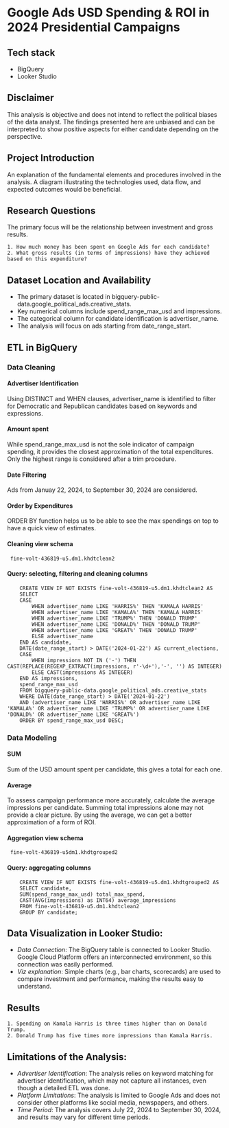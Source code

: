 
# Google Ads USD Spending & ROI in 2024 Presidential Campaigns

## Tech stack

- BigQuery
- Looker Studio


## Disclaimer
This analysis is objective and does not intend to reflect the political biases of the data analyst. The findings presented here are unbiased and can be interpreted to show positive aspects for either candidate depending on the perspective.

## Project Introduction
An explanation of the fundamental elements and procedures involved in the analysis. A diagram illustrating the technologies used, data flow, and expected outcomes would be beneficial.

## Research Questions
The primary focus will be the relationship between investment and gross results.

    1. How much money has been spent on Google Ads for each candidate?
    2. What gross results (in terms of impressions) have they achieved based on this expenditure?

## Dataset Location and Availability
- The primary dataset is located in bigquery-public-data.google_political_ads.creative_stats.
- Key numerical columns include spend_range_max_usd and impressions.
- The categorical column for candidate identification is advertiser_name.
- The analysis will focus on ads starting from date_range_start.

## ETL in BigQuery
### Data Cleaning

#### Advertiser Identification
Using DISTINCT and WHEN clauses, advertiser_name is identified to filter for Democratic and Republican candidates based on keywords and expressions.

#### Amount spent
While spend_range_max_usd is not the sole indicator of campaign spending, it provides the closest approximation of the total expenditures. Only the highest range is considered after a trim procedure.

#### Date Filtering
Ads from Januay 22, 2024, to September 30, 2024 are considered.

#### Order by Expenditures
ORDER BY function helps us to be able to see the max spendings on top to have a quick view of estimates.

#### Cleaning view schema
     fine-volt-436819-u5.dm1.khdtclean2


#### Query: selecting, filtering and cleaning columns 
        
        CREATE VIEW IF NOT EXISTS fine-volt-436819-u5.dm1.khdtclean2 AS
        SELECT
        CASE
            WHEN advertiser_name LIKE 'HARRIS%' THEN 'KAMALA HARRIS'
            WHEN advertiser_name LIKE 'KAMALA%' THEN 'KAMALA HARRIS'
            WHEN advertiser_name LIKE 'TRUMP%' THEN 'DONALD TRUMP'
            WHEN advertiser_name LIKE 'DONALD%' THEN 'DONALD TRUMP'
            WHEN advertiser_name LIKE 'GREAT%' THEN 'DONALD TRUMP'
            ELSE advertiser_name
        END AS candidate,
        DATE(date_range_start) > DATE('2024-01-22') AS current_elections,
        CASE
            WHEN impressions NOT IN ('-') THEN CAST(REPLACE(REGEXP_EXTRACT(impressions, r'-\d+'),'-', '') AS INTEGER)
            ELSE CAST(impressions AS INTEGER)
        END AS impressions,
        spend_range_max_usd
        FROM bigquery-public-data.google_political_ads.creative_stats
        WHERE DATE(date_range_start) > DATE('2024-01-22') 
        AND (advertiser_name LIKE 'HARRIS%' OR advertiser_name LIKE 'KAMALA%' OR advertiser_name LIKE 'TRUMP%' OR advertiser_name LIKE 'DONALD%' OR advertiser_name LIKE 'GREAT%')
        ORDER BY spend_range_max_usd DESC;



### Data Modeling
#### SUM
Sum of the USD amount spent per candidate, this gives a total for each one. 
#### Average
To assess campaign performance more accurately, calculate the average impressions per candidate. Summing total impressions alone may not provide a clear picture. By using the average, we can get a better approximation of a form of ROI.

#### Aggregation view schema
     fine-volt-436819-u5dm1.khdtgrouped2
     
#### Query: aggregating columns
        CREATE VIEW IF NOT EXISTS fine-volt-436819-u5.dm1.khdtgrouped2 AS
        SELECT candidate, 
        SUM(spend_range_max_usd) total_max_spend, 
        CAST(AVG(impressions) as INT64) average_impressions
        FROM fine-volt-436819-u5.dm1.khdtclean2
        GROUP BY candidate;

## Data Visualization in Looker Studio:
- *Data Connection*: The BigQuery table is connected to Looker Studio. Google Cloud Platform offers an interconnected environment, so this connection was easily performed.
- *Viz explanation*: Simple charts (e.g., bar charts, scorecards) are used to compare investment and performance, making the results easy to understand.

## Results
    1. Spending on Kamala Harris is three times higher than on Donald Trump.
    2. Donald Trump has five times more impressions than Kamala Harris.


## Limitations of the Analysis:
- *Advertiser Identification*: The analysis relies on keyword matching for advertiser identification, which may not capture all instances, even though a detailed ETL was done.
- *Platform Limitations*: The analysis is limited to Google Ads and does not consider other platforms like social media, newspapers, and others.
- *Time Period*: The analysis covers July 22, 2024 to September 30, 2024, and results may vary for different time periods.